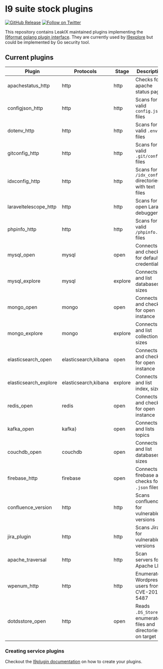 # l9 suite stock plugins

[![GitHub Release](https://img.shields.io/github/v/release/LeakIX/l9plugins)](https://github.com/LeakIX/l9plugins/releases)
[![Follow on Twitter](https://img.shields.io/twitter/follow/leak_ix.svg?logo=twitter)](https://twitter.com/leak_ix)

This repository contains LeakIX maintained plugins implementing the [l9format golang plugin interface](https://github.com/LeakIX/l9format/blob/master/l9plugin.go).
They are currently used by [l9explore](https://github.com/LeakIX/l9explore) but could be implemented by Go security tool.

## Current plugins

|Plugin|Protocols|Stage|Description|Author|
|------|-----|---|---|---|
|apachestatus_http|http|http|Checks for apache status pages|
|configjson_http|http|http|Scans for valid `config.json` files|
|dotenv_http|http|http|Scans for valid `.env` files|
|gitconfig_http|http|http|Scans for valid `.git/config` files|
|idxconfig_http|http|http|Scans for `/idx_config` directories with text files|
|laraveltelescope_http|http|http|Scans for open Laravel debuggers|
|phpinfo_http|http|http|Scans for valid `/phpinfo.php` files|
|mysql_open|mysql|open|Connects and checks for default credentials|
|mysql_explore|mysql|explore|Connects and list databases, sizes|
|mongo_open|mongo|open|Connects and checks for open instance|
|mongo_explore|mongo|explore|Connects and list collections, sizes|
|elasticsearch_open|elasticsearch,kibana|open|Connects and checks for open instance|
|elasticsearch_explore|elasticsearch,kibana|explore|Connects and list index, sizes|
|redis_open|redis|open|Connects and checks for open instance|
|kafka_open|kafka}|open|Connects and lists topics|
|couchdb_open|couchdb|open|Connects and list databases, sizes|
|firebase_http|firebase|open|Connects to firebase and checks for `.json` files|@phretor|
|confluence_version|http|http|Scans confluence for vulnerable versions|@HaboubiAnis|
|jira_plugin|http|http|Scans Jira for vulnerable versions|@HaboubiAnis|
|apache_traversal|http|http|Scan servers for Apache LFI|@HaboubiAnis|
|wpenum_http|http|http|Enumerates Wordpress users from CVE-2017-5487|
|dotdsstore_open|http|open|Reads `.DS_Store` to enumerate files and directories on target|

### Creating service plugins

Checkout the [l9plugin documentation](https://github.com/LeakIX/l9format/blob/master/l9plugin.md) on how to create your plugins.
